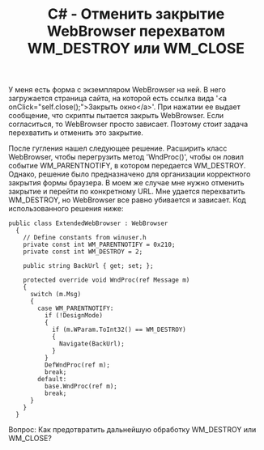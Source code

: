 ﻿---
title: "C# - Отменить закрытие WebBrowser перехватом WM_DESTROY или WM_CLOSE"
se.owner.user_id: 295746
se.owner.display_name: "Евгений Капешко"
se.owner.link: "https://ru.stackoverflow.com/users/295746/%d0%95%d0%b2%d0%b3%d0%b5%d0%bd%d0%b8%d0%b9-%d0%9a%d0%b0%d0%bf%d0%b5%d1%88%d0%ba%d0%be"
se.link: "https://ru.stackoverflow.com/questions/822043/c-%d0%9e%d1%82%d0%bc%d0%b5%d0%bd%d0%b8%d1%82%d1%8c-%d0%b7%d0%b0%d0%ba%d1%80%d1%8b%d1%82%d0%b8%d0%b5-webbrowser-%d0%bf%d0%b5%d1%80%d0%b5%d1%85%d0%b2%d0%b0%d1%82%d0%be%d0%bc-wm-destroy-%d0%b8%d0%bb%d0%b8-wm-close"
se.question_id: 822043
se.post_type: question
se.score: 2
---
<p>У меня есть форма с экземпляром WebBrowser на ней. В него загружается страница сайта, на которой есть ссылка вида '&lt;a onClick="self.close();"&gt;Закрыть окно&lt;/a&gt;'.
При нажатии ее выдает сообщение, что скрипты пытается закрыть WebBrowser. Если согласиться, то WebBrowser просто зависает.
Поэтому стоит задача перехватить и отменить это закрытие.</p>

<p>После гугления нашел следующее решение. Расширить класс WebBrowser, чтобы перегрузить метод 'WndProc()', чтобы он ловил событие WM_PARENTNOTIFY, в котором передается WM_DESTROY. Однако, решение было предназначено для организации корректного закрытия формы браузера. В моем же случае мне нужно отменить закрытие и перейти по конкретному URL. Мне удается перехватить WM_DESTROY, но WebBrowser все равно убивается и зависает. Код использованного решения ниже:</p>

<pre><code>public class ExtendedWebBrowser : WebBrowser
  {
    // Define constants from winuser.h
    private const int WM_PARENTNOTIFY = 0x210;
    private const int WM_DESTROY = 2;

    public string BackUrl { get; set; };

    protected override void WndProc(ref Message m)
    {
      switch (m.Msg)
      {
        case WM_PARENTNOTIFY:
          if (!DesignMode)
          {
            if (m.WParam.ToInt32() == WM_DESTROY)
            {
              Navigate(BackUrl);
            }
          }
          DefWndProc(ref m);
          break;
        default:
          base.WndProc(ref m);
          break;
      }
    }
  }
</code></pre>

<p>Вопрос: Как предотвратить дальнейшую обработку WM_DESTROY или WM_CLOSE?</p>
